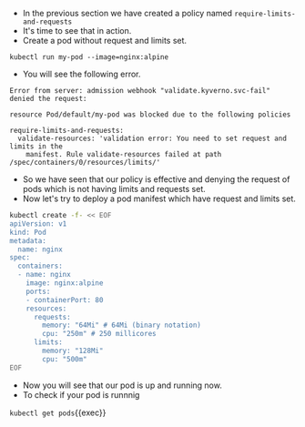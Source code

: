 - In the previous section we have created a policy named `require-limits-and-requests`
- It's time to see that in action. 
- Create a pod without request and limits set. 

`kubectl run my-pod --image=nginx:alpine` 

- You will see the following error.

```
Error from server: admission webhook "validate.kyverno.svc-fail" denied the request: 

resource Pod/default/my-pod was blocked due to the following policies

require-limits-and-requests:
  validate-resources: 'validation error: You need to set request and limits in the
    manifest. Rule validate-resources failed at path /spec/containers/0/resources/limits/'
```
- So we have seen that our policy is effective and denying the request of pods which is not having limits and requests set. 
- Now let's try to deploy a pod manifest which have request and limits set. 

```bash
kubectl create -f- << EOF
apiVersion: v1
kind: Pod
metadata:
  name: nginx
spec:
  containers:
  - name: nginx
    image: nginx:alpine
    ports:
    - containerPort: 80
    resources:
      requests:
        memory: "64Mi" # 64Mi (binary notation)
        cpu: "250m" # 250 millicores
      limits:
        memory: "128Mi"
        cpu: "500m"
EOF
```
- Now you will see that our pod is up and running now. 
- To check if your pod is runnnig 

`kubectl get pods`{{exec}}

